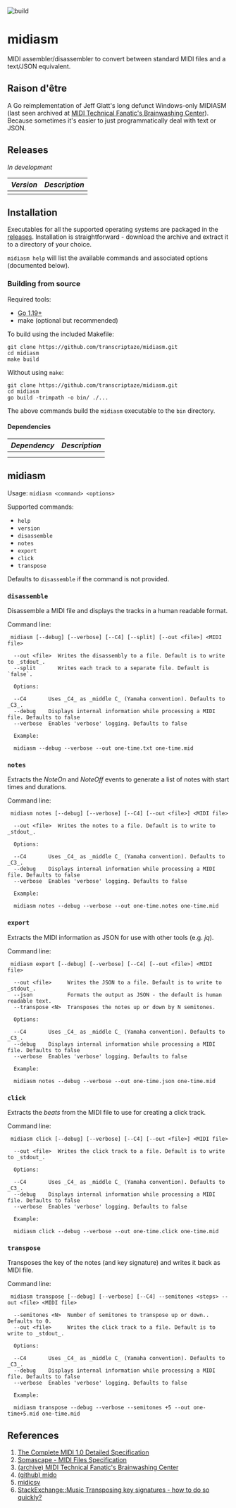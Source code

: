 ![build](https://github.com/transcriptaze/midiasm/workflows/build/badge.svg)

# midiasm

MIDI assembler/disassembler to convert between standard MIDI files and a text/JSON equivalent.

## Raison d'être

A Go reimplementation of Jeff Glatt's long defunct Windows-only MIDIASM (last seen archived at [MIDI Technical Fanatic's Brainwashing Center](http://midi.teragonaudio.com)). Because sometimes it's easier to just programmatically deal with
text or JSON.

## Releases

*In development*


| *Version* | *Description*                                                                             |
| --------- | ----------------------------------------------------------------------------------------- |
|           |                                                                                           |

## Installation

Executables for all the supported operating systems are packaged in the [releases](https://github.com/transcriptaze/midiasm/releases). Installation is straightforward - download the archive and extract it to a directory of your choice. 

`midiasm help` will list the available commands and associated options (documented below).

### Building from source

Required tools:
- [Go 1.19+](https://go.dev)
- make (optional but recommended)

To build using the included Makefile:

```
git clone https://github.com/transcriptaze/midiasm.git
cd midiasm
make build
```

Without using `make`:
```
git clone https://github.com/transcriptaze/midiasm.git
cd midiasm
go build -trimpath -o bin/ ./...
```

The above commands build the `midiasm` executable to the `bin` directory.


#### Dependencies

| *Dependency*                                                            | *Description*                        |
| ----------------------------------------------------------------------- | -------------------------------------|
|                                                                         |                                      |
|                                                                         |                                      |


## midiasm

Usage: ```midiasm <command> <options>```

Supported commands:

- `help`
- `version`
- `disassemble`
- `notes`
- `export`
- `click`
- `transpose`

Defaults to `disassemble` if the command is not provided.

### `disassemble`

Disassemble a MIDI file and displays the tracks in a human readable format.

Command line:

` midiasm [--debug] [--verbose] [--C4] [--split] [--out <file>] <MIDI file>`

```
  --out <file>  Writes the disassembly to a file. Default is to write to _stdout_.
  --split       Writes each track to a separate file. Default is `false`.

  Options:

  --C4       Uses _C4_ as _middle C_ (Yamaha convention). Defaults to _C3_.
  --debug    Displays internal information while processing a MIDI file. Defaults to false
  --verbose  Enables 'verbose' logging. Defaults to false

  Example:

  midiasm --debug --verbose --out one-time.txt one-time.mid
```

### `notes`

Extracts the _NoteOn_ and _NoteOff_ events to generate a list of notes with start times and durations.

Command line:

` midiasm notes [--debug] [--verbose] [--C4] [--out <file>] <MIDI file>`

```
  --out <file>  Writes the notes to a file. Default is to write to _stdout_.

  Options:

  --C4       Uses _C4_ as _middle C_ (Yamaha convention). Defaults to _C3_.
  --debug    Displays internal information while processing a MIDI file. Defaults to false
  --verbose  Enables 'verbose' logging. Defaults to false

  Example:

  midiasm notes --debug --verbose --out one-time.notes one-time.mid
```

### `export`

Extracts the MIDI information as JSON for use with other tools (e.g. _jq_).

Command line:

` midiasm export [--debug] [--verbose] [--C4] [--out <file>] <MIDI file>`

```
  --out <file>     Writes the JSON to a file. Default is to write to _stdout_.
  --json           Formats the output as JSON - the default is human readable text.
  --transpose <N>  Transposes the notes up or down by N semitones.

  Options:

  --C4       Uses _C4_ as _middle C_ (Yamaha convention). Defaults to _C3_.
  --debug    Displays internal information while processing a MIDI file. Defaults to false
  --verbose  Enables 'verbose' logging. Defaults to false

  Example:
  
  midiasm notes --debug --verbose --out one-time.json one-time.mid
```


### `click`

Extracts the _beats_ from the MIDI file to use for creating a click track.

Command line:

` midiasm click [--debug] [--verbose] [--C4] [--out <file>] <MIDI file>`

```
  --out <file>  Writes the click track to a file. Default is to write to _stdout_.

  Options:

  --C4       Uses _C4_ as _middle C_ (Yamaha convention). Defaults to _C3_.
  --debug    Displays internal information while processing a MIDI file. Defaults to false
  --verbose  Enables 'verbose' logging. Defaults to false

  Example:
  
  midiasm click --debug --verbose --out one-time.click one-time.mid
```

### `transpose`

Transposes the key of the notes (and key signature) and writes it back as MIDI file.

Command line:

` midiasm transpose [--debug] [--verbose] [--C4] --semitones <steps> --out <file> <MIDI file>`

```
  --semitones <N>  Number of semitones to transpose up or down.. Defaults to 0.
  --out <file>     Writes the click track to a file. Default is to write to _stdout_.

  Options:

  --C4       Uses _C4_ as _middle C_ (Yamaha convention). Defaults to _C3_.
  --debug    Displays internal information while processing a MIDI file. Defaults to false
  --verbose  Enables 'verbose' logging. Defaults to false

  Example:
  
  midiasm transpose --debug --verbose --semitones +5 --out one-time+5.mid one-time.mid
```

## References

1. [The Complete MIDI 1.0 Detailed Specification](https://www.midi.org/specifications/item/the-midi-1-0-specification)
2. [Somascape - MIDI Files Specification](http://www.somascape.org/midi/tech/mfile.html)
3. [(archive) MIDI Technical Fanatic's Brainwashing Center](http://midi.teragonaudio.com)
4. [(github) mido](https://github.com/mido/mido)
5. [midicsv](https://www.fourmilab.ch/webtools/midicsv)
6. [StackExchange::Music Transposing key signatures - how to do so quickly?](https://music.stackexchange.com/questions/110078/transposing-key-signatures-how-to-do-so-quickly)



